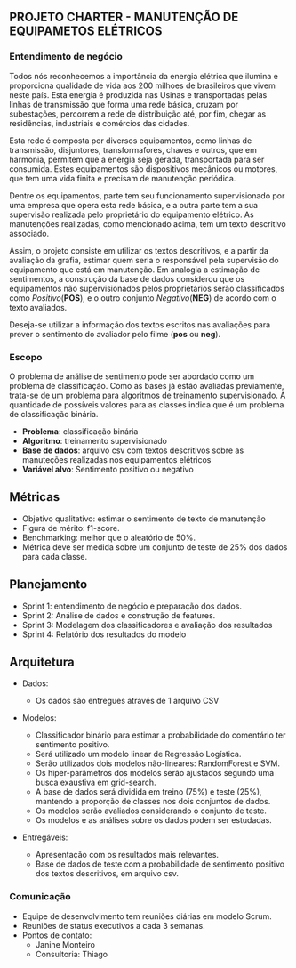 ## PROJETO CHARTER - MANUTENÇÃO DE EQUIPAMETOS ELÉTRICOS

### Entendimento de negócio
Todos nós reconhecemos a importância da energia elétrica que ilumina e proporciona qualidade de vida aos 200 milhoes de brasileiros que vivem neste país. Esta energia é produzida nas Usinas e transportadas pelas linhas de transmissão que forma uma rede básica, cruzam por subestações, percorrem a rede de distribuição até, por fim, chegar as residências, industriais e comércios das cidades.

Esta rede é composta por diversos equipamentos, como linhas de transmissão, disjuntores, transformafores, chaves e outros, que em harmonia, permitem que a energia seja gerada, transportada para ser consumida. Estes equipamentos são dispositivos mecânicos ou motores, que tem uma vida finita e precisam de manutenção periódica.

Dentre os equipamentos, parte tem seu funcionamento supervisionado por uma empresa que opera esta rede básica, e a outra parte tem a sua supervisão realizada pelo proprietário do equipamento elétrico. As manutenções realizadas, como mencionado acima, tem um texto descritivo associado.

Assim, o projeto consiste em utilizar os textos descritivos, e a partir da avaliação da grafia, estimar quem seria o responsável pela supervisão do equipamento que está em manutenção. Em analogia a estimação de sentimentos, a construção da base de dados considerou que os equipamentos não supervisionados pelos proprietários serão classificados como *Positivo*(**POS**), e o outro conjunto *Negativo*(**NEG**) 
de acordo com o texto avaliados.

Deseja-se utilizar a informação dos textos escritos nas avaliações para prever o sentimento do avaliador pelo filme (**pos** ou **neg**). 

### Escopo
O problema de análise de sentimento pode ser abordado como um problema de classificação. Como as bases já estão avaliadas previamente, trata-se de um problema para algoritmos de treinamento supervisionado. A quantidade de possíveis valores para as classes indica que é um problema de classificação binária.

* **Problema**: classificação binária
* **Algoritmo**: treinamento supervisionado
* **Base de dados**: arquivo csv com textos descritivos sobre as manuteções realizadas nos equipamentos elétricos
* **Variável alvo**: Sentimento positivo ou negativo

## Métricas
* Objetivo qualitativo: estimar o sentimento de texto de manutenção
* Figura de mérito: f1-score.
* Benchmarking: melhor que o aleatório de 50%.
* Métrica deve ser medida sobre um conjunto de teste de 25% dos dados para cada classe.


## Planejamento
* Sprint 1: entendimento de negócio e preparação dos dados.
* Sprint 2: Análise de dados e construção de features.
* Sprint 3: Modelagem dos classificadores e avaliação dos resultados
* Sprint 4: Relatório dos resultados do modelo

## Arquitetura

* Dados:
  * Os dados são entregues através de 1 arquivo CSV
 
* Modelos:
  * Classificador binário para estimar a probabilidade do comentário ter sentimento positivo.
  * Será utilizado um modelo linear de Regressão Logística.
  * Serão utilizados dois modelos não-lineares: RandomForest e SVM.
  * Os hiper-parâmetros dos modelos serão ajustados segundo uma busca exaustiva em grid-search.
  * A base de dados será dividida em treino (75%) e teste (25%), mantendo a proporção de classes nos dois conjuntos de dados.
  * Os modelos serão avaliados considerando o conjunto de teste.
  * Os modelos e as análises sobre os dados podem ser estudadas.
  
  
* Entregáveis:
  * Apresentação com os resultados mais relevantes.
  * Base de dados de teste com a probabilidade de sentimento positivo dos textos descritivos, em arquivo csv.



### Comunicação
* Equipe de desenvolvimento tem reuniões diárias em modelo Scrum.
* Reuniões de status executivos a cada 3 semanas.
* Pontos de contato:
  * Janine Monteiro
  * Consultoria: Thiago
